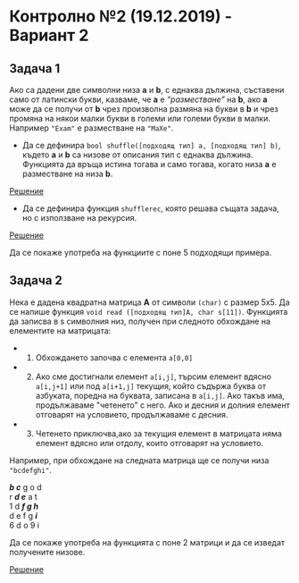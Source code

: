# Контролно №2 (19.12.2019) - Вариант 2
 
## Задача 1
 
Ако са дадени две символни низа **a** и **b**, с еднаква дължина, съставени само от латински букви, казваме, че **a** е _“разместване”_ на **b**, ако **a** може да се получи от **b** чрез произволна размяна на букви в **b** и чрез промяна на някои малки букви в големи или големи букви в малки. Например `"Exam"` е разместване на `"MaXe"`.
 
* Да се дефинира `bool shuffle([подходящ тип] a, [подходящ тип] b)`, където **a** и **b** са низове от описания тип с еднаква дължина. Функцията да връща истина тогава и само тогава, когато низа **a** е разместване на низа **b**.
 
[Решение](./task1-iterative.cpp)

* Да се дефинира функция `shufflerec`, която решава същата задача, но с използване на рекурсия.
 
[Решение](./task1-recursive.cpp)

Да се покаже употреба на функциите с поне 5 подходящи примера.
   
## Задача 2
 
Нека е дадена квадратна матрица **A** от символи `(char)` с размер 5х5. Да се напише функция `void read ([подходящ тип]А, char s[11])`. Функцията да записва в s символния низ, получен при следното обхождане на елементите на матрицата:
 
* 1. Обхождането започва с елемента `a[0,0]`
* 2. Ако сме достигнали елемент `a[i,j]`, търсим елемент вдясно `a[i,j+1]` или под `a[i+1,j]` текущия, който съдържа буква от азбуката, поредна на буквата, записана в `a[i,j]`. Ако такъв има, продължаваме "четенето" с него. Ако и десния и долния елемент отговарят на условието, продължаваме с десния.
* 3. Четенето приключва,ако за текущия елемент в матрицата няма елемент вдясно или отдолу, които отговарят на условието.
 
Например, при обхождане на следната матрица ще се получи низа `"bcdefghi"`.
 
_**b c**_ g o d\
r _**d e**_ a t\
1 d _**f g h**_\
d e f g _**i**_\
6 d o 9 i
 
Да се покаже употреба на функцията с поне 2 матрици и да се изведат получените низове.

[Решение](./task2.cpp)